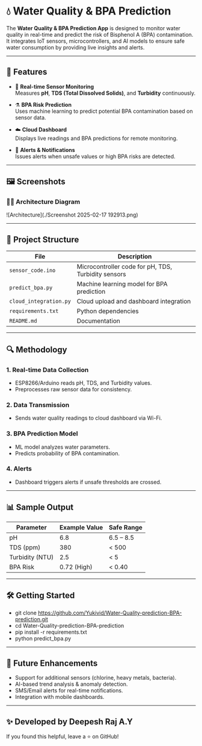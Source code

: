 # 💧 Water Quality & BPA Prediction

The **Water Quality & BPA Prediction App** is designed to monitor water quality in real-time and predict the risk of Bisphenol A (BPA) contamination. It integrates IoT sensors, microcontrollers, and AI models to ensure safe water consumption by providing live insights and alerts.

---

## 🌟 Features

- 🧪 **Real-time Sensor Monitoring**  
  Measures **pH**, **TDS (Total Dissolved Solids)**, and **Turbidity** continuously.  

- ⚗️ **BPA Risk Prediction**  
  Uses machine learning to predict potential BPA contamination based on sensor data.  

- ☁️ **Cloud Dashboard**  
  Displays live readings and BPA predictions for remote monitoring.  

- 🚨 **Alerts & Notifications**  
  Issues alerts when unsafe values or high BPA risks are detected.  

---

## 🖼️ Screenshots


### 🧑‍💻 Architecture Diagram
![Architecture](./Screenshot 2025-02-17 192913.png)


---

## 📁 Project Structure

| File | Description |
|------|-------------|
| `sensor_code.ino` | Microcontroller code for pH, TDS, Turbidity sensors |
| `predict_bpa.py` | Machine learning model for BPA prediction |
| `cloud_integration.py` | Cloud upload and dashboard integration |
| `requirements.txt` | Python dependencies |
| `README.md` | Documentation |

---

## 🔍 Methodology

### 1. Real-time Data Collection
- ESP8266/Arduino reads pH, TDS, and Turbidity values.  
- Preprocesses raw sensor data for consistency.  

### 2. Data Transmission
- Sends water quality readings to cloud dashboard via Wi-Fi.  

### 3. BPA Prediction Model
- ML model analyzes water parameters.  
- Predicts probability of BPA contamination.  

### 4. Alerts
- Dashboard triggers alerts if unsafe thresholds are crossed.  

---

## 📊 Sample Output

| Parameter | Example Value | Safe Range |
|-----------|---------------|------------|
| pH | 6.8 | 6.5 – 8.5 |
| TDS (ppm) | 380 | < 500 |
| Turbidity (NTU) | 2.5 | < 5 |
| BPA Risk | 0.72 (High) | < 0.40 |

---

## 🛠️ Getting Started

- git clone https://github.com/Yukivid/Water-Quality-prediction-BPA-prediction.git
- cd Water-Quality-prediction-BPA-prediction
- pip install -r requirements.txt
- python predict_bpa.py

---

## 🚀 Future Enhancements

- Support for additional sensors (chlorine, heavy metals, bacteria).
- AI-based trend analysis & anomaly detection.
- SMS/Email alerts for real-time notifications.
- Integration with mobile dashboards.

---

## ✨ Developed by Deepesh Raj A.Y

If you found this helpful, leave a ⭐ on GitHub!

